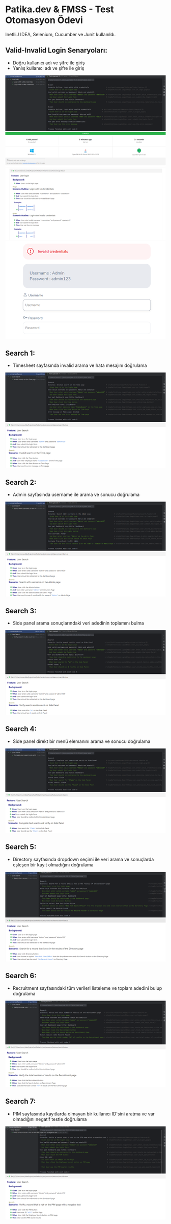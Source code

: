 # Patika.dev & FMSS - Test Otomasyon Ödevi
InetlliJ IDEA, Selenium, Cucumber ve Junit kullanıldı.

## Valid-Invalid Login Senaryoları:
- Doğru kullanıcı adı ve şifre ile giriş
- Yanlış kullanıcı adı ve şifre ile giriş

![github](screenshots/login-1.png)
![github](screenshots/login-1-2.png)
![github](screenshots/login-1-31.png)
![github](screenshots/site-ss/lgn1.png)


## Search 1:
- Timesheet sayfasında invalid arama ve hata mesajını doğrulama

![github](screenshots/search-1.png)
![github](screenshots/search-1-21.png)

## Search 2:
- Admin sayfasında username ile arama ve sonucu doğrulama

![github](screenshots/search-2.png)
![github](screenshots/search-2-21.png)

## Search 3:
- Side panel arama sonuçlarındaki veri adedinin toplamını bulma 

![github](screenshots/search-3.png)
![github](screenshots/search-3-21.png)

## Search 4:
- Side panel direkt bir menü elemanını arama ve sonucu doğrulama

![github](screenshots/search-4.png)
![github](screenshots/search-4-21.png)

## Search 5:
- Directory sayfasında dropdown seçimi ile veri arama ve sonuçlarda eşleşen bir kayıt olmadığını doğrulama

![github](screenshots/search-5.png)
![github](screenshots/search-5-21.png)

## Search 6:
- Recruitment sayfasındaki tüm verileri listeleme ve toplam adedini bulup doğrulama

![github](screenshots/search-6.png)
![github](screenshots/search-6-21.png)

## Search 7:
- PIM sayfasında kayıtlarda olmayan bir kullanıcı ID'sini aratma ve var olmadığını negatif testle doğrulama 

![github](screenshots/search-7.png)
![github](screenshots/search-7-21.png)


